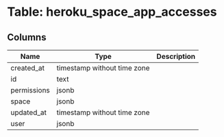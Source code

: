 
# Table: heroku_space_app_accesses

## Columns
| Name        | Type           | Description  |
| ------------- | ------------- | -----  |
|created_at|timestamp without time zone||
|id|text||
|permissions|jsonb||
|space|jsonb||
|updated_at|timestamp without time zone||
|user|jsonb||
